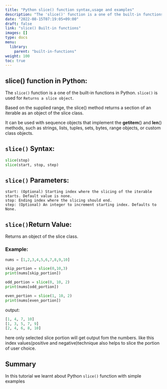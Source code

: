 ```yaml
---
title: "Python slice() function syntax,usage and examples"
description: "The 'slice()' function is a one of the built-in functions in Python"
date: "2022-08-15T07:19:05+09:00"
draft: false
link: "slice() Built-in functions"
images: []
type: docs
menu:
  library:
    parent: "built-in-functions"
weight: 100
toc: true
---
```


## slice() function in Python:
The `slice()` function is a one of the built-in functions in Python.
`slice()` is used for `Returns a slice object`.

Based on the supplied range, the slice() method returns a section of an iterable as an object of the slice class.

It can be used with sequence objects that implement the __getitem__() and __len__() methods, such as strings, lists, tuples, sets, bytes, range objects, or custom class objects. 

## `slice()` Syntax:
```Python
slice(stop)
slice(start, stop, step)
```
## `slice()` Parameters:

    start: (Optional) Starting index where the slicing of the iterable starts. Default value is none.
    stop: Ending index where the slicing should end.
    step: (Optional) An integer to increment starting index. Defaults to None.

## `slice()`Return Value:

Returns an object of the slice class.

### Example:
```Python
nums = [1,2,3,4,5,6,7,8,9,10]

skip_portion = slice(0,10,3)
print(nums[skip_portion])

odd_portion = slice(0, 10, 2)
print(nums[odd_portion])

even_portion = slice(1, 10, 2)
print(nums[even_portion])
```
output:
```Python
[1, 4, 7, 10]
[1, 3, 5, 7, 9]
[2, 4, 6, 8, 10]
```
here only selected slice portion will get output fom the numbers.
like this index values(positive and negative)technique also helps to slice the portion of user choice.

## Summary
In this tutorial we learnt about Python `slice()` function with simple examples

